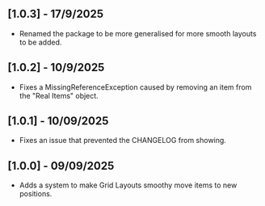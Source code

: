 ## [1.0.3] - 17/9/2025

- Renamed the package to be more generalised for more smooth layouts to be added.

## [1.0.2] - 10/9/2025

- Fixes a MissingReferenceException caused by removing an item from the "Real Items" object.

## [1.0.1] - 10/09/2025

- Fixes an issue that prevented the CHANGELOG from showing.

## [1.0.0] - 09/09/2025

- Adds a system to make Grid Layouts smoothy move items to new positions.